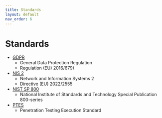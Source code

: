 ```yaml
---
title: Standards
layout: default
nav_order: 6
---
```


# Standards

- [GDPR](https://eur-lex.europa.eu/legal-content/EN/TXT/?uri=CELEX%3A32016R0679)
  - General Data Protection Regulation
  - Regulation (EU) 2016/679)
- [NIS 2](https://eur-lex.europa.eu/eli/dir/2022/2555)
  - Network and Information Systems 2
  - Directive (EU) 2022/2555
- [NIST SP 800](https://csrc.nist.gov/publications/sp800)
  - National Institute of Standards and Technology Special Publication 800-series
- [PTES](http://www.pentest-standard.org)
  - Penetration Testing Execution Standard

